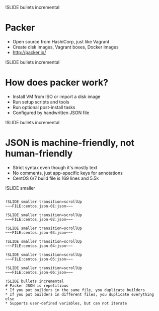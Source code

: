 !SLIDE bullets incremental
# Packer
* Open source from HashiCorp, just like Vagrant
* Create disk images, Vagrant boxes, Docker images
* http://packer.io/

!SLIDE bullets incremental
# How does packer work?
* Install VM from ISO or import a disk image
* Run setup scripts and tools
* Run optional post-install tasks
* Configured by handwritten JSON file

!SLIDE bullets incremental
# JSON is machine-friendly, not human-friendly
* Strict syntax even though it's mostly text
* No comments, just app-specific keys for annotations
* CentOS 6/7 build file is 169 lines and 5.5k

!SLIDE smaller
~~~FILE:centos.json-00:json~~~

!SLIDE smaller transition=scrollUp
~~~FILE:centos.json-01:json~~~

!SLIDE smaller transition=scrollUp
~~~FILE:centos.json-02:json~~~

!SLIDE smaller transition=scrollUp
~~~FILE:centos.json-03:json~~~

!SLIDE smaller transition=scrollUp
~~~FILE:centos.json-04:json~~~

!SLIDE smaller transition=scrollUp
~~~FILE:centos.json-05:json~~~

!SLIDE smaller transition=scrollUp
~~~FILE:centos.json-06:json~~~

!SLIDE bullets incremental
# Packer JSON is repetitious
* If you put builders in the same file, you duplicate builders
* If you put builders in different files, you duplicate everything else
* Supports user-defined variables, but can not iterate


